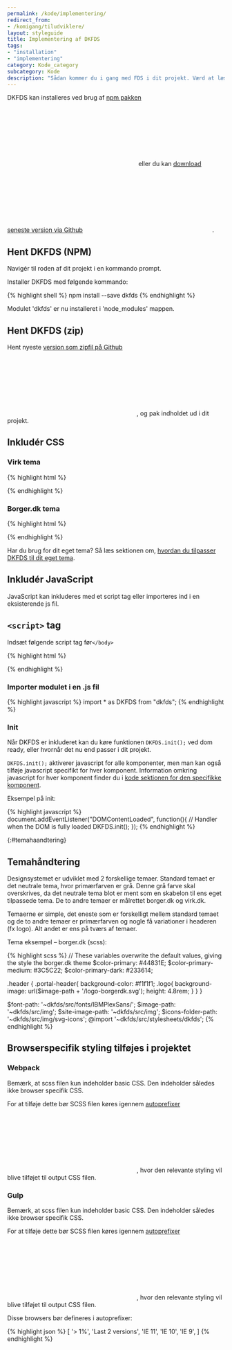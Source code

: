 ```yaml
---
permalink: /kode/implementering/
redirect_from:
- /komigang/tiludviklere/
layout: styleguide
title: Implementering af DKFDS
tags: 
- "installation"
- "implementering"
category: Kode_category
subcategory: Kode
description: "Sådan kommer du i gang med FDS i dit projekt. Værd at læse for alle udviklere."
---
```


DKFDS kan installeres ved brug af <a href="https://www.npmjs.com/package/dkfds" class="icon-link">npm pakken<svg class="icon-svg" focusable="false" aria-hidden="true" tabindex="-1"><use xlink:href="#open-in-new"></use></svg></a> eller du kan <a href="https://github.com/detfaellesdesignsystem/dkfds-components/releases" class="icon-link">download seneste version via Github<svg class="icon-svg" focusable="false" aria-hidden="true"><use xlink:href="#open-in-new"></use></svg></a>.

## Hent DKFDS (NPM)

Navigér til roden af dit projekt i en kommando prompt.

Installer DKFDS med følgende kommando:

{% highlight shell %}
npm install --save dkfds
{% endhighlight %}

Modulet 'dkfds' er nu installeret i 'node_modules' mappen.

## Hent DKFDS (zip)

Hent nyeste <a href="https://github.com/detfaellesdesignsystem/dkfds-components/releases" class="icon-link">version som zipfil på Github<svg class="icon-svg" focusable="false" aria-hidden="true" tabindex="-1"><use xlink:href="#open-in-new"></use></svg></a>, og pak indholdet ud i dit projekt.

## Inkludér  CSS

### Virk tema

{% highlight html %}
<link type="text/css" rel="stylesheet" href="[sti til DKFDS mappen]/dist/css/dkfds-virkdk.css" />
{% endhighlight %}

### Borger.dk tema

{% highlight html %}
<link type="text/css" rel="stylesheet" href="[sti til DKFDS mappen]/dist/css/dkfds-borgerdk.css" />
{% endhighlight %}

Har du brug for dit eget tema? Så læs sektionen om, <a href="#temahaandtering">hvordan du tilpasser DKFDS til dit eget tema</a>.

## Inkludér JavaScript

JavaScript kan inkluderes med et script tag eller importeres ind i en eksisterende js fil.

## `<script>` tag
Indsæt følgende script tag før`</body>`

{% highlight html %}
<script src='[sti til DKFDS mappen]/dist/js/dkfds.js'></script>
{% endhighlight %}

### Importer modulet i en .js fil

{% highlight javascript %}
import * as DKFDS from "dkfds";
{% endhighlight %}

### Init

Når DKFDS er inkluderet kan du køre funktionen `DKFDS.init();` ved dom ready, eller hvornår det nu end passer i dit projekt.

`DKFDS.init();` aktiverer javascript for alle komponenter, men man kan også tilføje javascript specifikt for hver komponent. Information omkring javascript for hver komponent finder du i <a href="/kode/komponenter/">kode sektionen for den specifikke komponent</a>.

<p class="mb-2">Eksempel på init:</p>

{% highlight javascript %}
document.addEventListener("DOMContentLoaded", function(){
  // Handler when the DOM is fully loaded
  DKFDS.init();
});
{% endhighlight %}

{:#temahaandtering}
## Temahåndtering

Designsystemet er udviklet med 2 forskellige temaer. Standard temaet er det neutrale tema, hvor primærfarven er grå. Denne grå farve skal overskrives, da det neutrale tema blot er ment som en skabelon til ens eget tilpassede tema. De to andre temaer er målrettet borger.dk og virk.dk.

Temaerne er simple, det eneste som er forskelligt mellem standard temaet og de to andre temaer er primærfarven og nogle få variationer i headeren (fx logo). Alt andet er ens på tværs af temaer.

<p class="mb-2">Tema eksempel – borger.dk (scss):</p>

{% highlight scss %}
// These variables overwrite the default values, giving the style the borger.dk theme
$color-primary:               #44831E;
$color-primary-medium:        #3C5C22;
$color-primary-dark:          #233614;

.header {
    .portal-header{
        background-color: #f1f1f1;
        .logo{
            background-image: url($image-path + '/logo-borgerdk.svg');
            height: 4.8rem;
        }
    }
}

$font-path:         '~dkfds/src/fonts/IBMPlexSans/';
$image-path:        '~dkfds/src/img';
$site-image-path:   '~dkfds/src/img';
$icons-folder-path: '~dkfds/src/img/svg-icons';
@import '~dkfds/src/stylesheets/dkfds';
{% endhighlight %}

## Browserspecifik styling tilføjes i projektet
### Webpack

Bemærk, at scss filen kun indeholder basic CSS. Den indeholder således ikke browser specifik CSS.

For at tilføje dette bør SCSS filen køres igennem <a href="https://www.npmjs.com/package/autoprefixer" class="icon-link">autoprefixer<svg class="icon-svg" focusable="false" aria-hidden="true" tabindex="-1"><use xlink:href="#open-in-new"></use></svg></a>, hvor den relevante styling vil blive tilføjet til output CSS filen. 

### Gulp

Bemærk, at scss filen kun indeholder basic CSS. Den indeholder således ikke browser specifik CSS.

For at tilføje dette bør SCSS filen køres igennem <a href="https://www.npmjs.com/package/gulp-autoprefixer" class="icon-link">autoprefixer<svg class="icon-svg" focusable="false" aria-hidden="true" tabindex="-1"><use xlink:href="#open-in-new"></use></svg></a>, hvor den relevante styling vil blive tilføjet til output CSS filen.

Disse browsers bør defineres i autoprefixer:

{% highlight json %}
[
  '> 1%',
  'Last 2 versions',
  'IE 11',
  'IE 10',
  'IE 9',
]
{% endhighlight %} 
